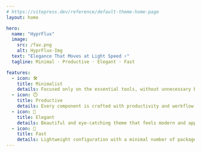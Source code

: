 ```yaml
---
# https://vitepress.dev/reference/default-theme-home-page
layout: home

hero:
  name: "HyprFlux"
  image:
    src: /fav.png
    alt: HyprFlux-Img
  text: "Elegance That Moves at Light Speed ⚡"
  tagline: Minimal · Productive · Elegant · Fast

features:
  - icon: 🛠️
    title: Minimalist
    details: Focused only on the essential tools, without unnecessary bloat.
  - icon: ⏱️
    title: Productive
    details: Every component is crafted with productivity and workflow in mind.
  - icon: 🌈
    title: Elegant
    details: Beautiful and eye-catching theme that feels modern and appealing.
  - icon: 🚀
    title: Fast
    details: Lightweight configuration with a minimal number of packages for blazing speed.
---
```

